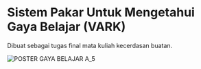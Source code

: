 # Sistem Pakar Untuk Mengetahui Gaya Belajar (VARK)
Dibuat sebagai tugas final mata kuliah kecerdasan buatan.


![POSTER GAYA BELAJAR A_5](https://user-images.githubusercontent.com/100517067/181680752-0662cfde-e2e0-49e0-8313-08c98581c250.png)
